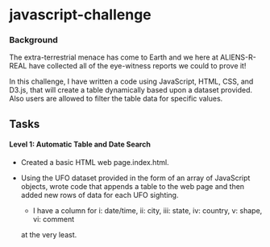 # javascript-challenge

### Background

The extra-terrestrial menace has come to Earth and we here at ALIENS-R-REAL have collected all of the eye-witness reports we could to prove it!

In this challenge, I have written a code using JavaScript, HTML, CSS, and D3.js, that will create a table dynamically based upon a dataset provided. Also users are allowed to filter the table data for specific values.

## Tasks
#### Level 1: Automatic Table and Date Search

* Created a basic HTML web page.index.html.

* Using the UFO dataset provided in the form of an array of JavaScript objects, wrote code that appends a table to the web page and then added new rows of data for each UFO sighting.
  - I have a column for 
 i:  date/time, 
ii:  city, 
iii: state, 
iv: country, 
 v: shape, 
vi: comment 
  
  at the very least.

